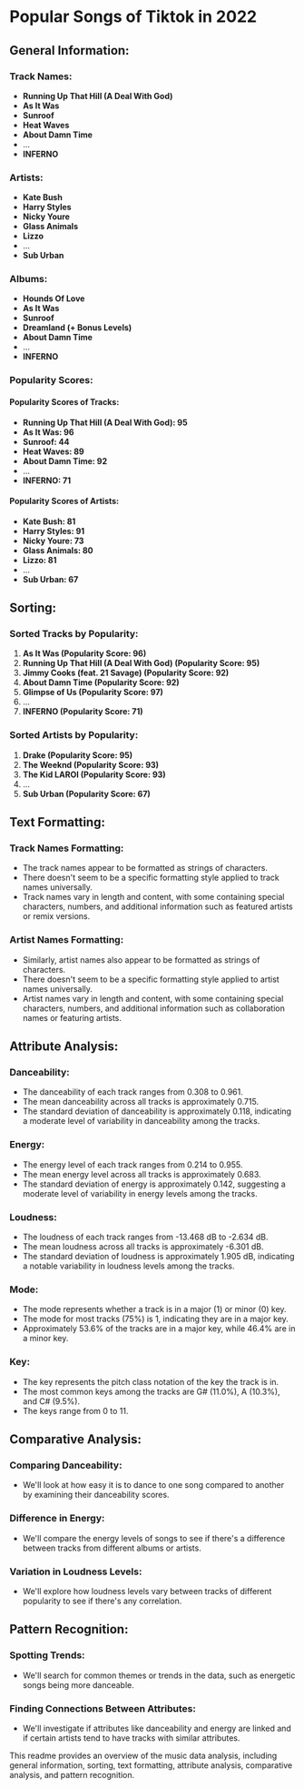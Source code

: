 # Popular Songs of Tiktok in 2022 
## General Information:

### Track Names:
- **Running Up That Hill (A Deal With God)**
- **As It Was**
- **Sunroof**
- **Heat Waves**
- **About Damn Time**
- ...
- **INFERNO**

### Artists:
- **Kate Bush**
- **Harry Styles**
- **Nicky Youre**
- **Glass Animals**
- **Lizzo**
- ...
- **Sub Urban**

### Albums:
- **Hounds Of Love**
- **As It Was**
- **Sunroof**
- **Dreamland (+ Bonus Levels)**
- **About Damn Time**
- ...
- **INFERNO**

### Popularity Scores:
#### Popularity Scores of Tracks:
- **Running Up That Hill (A Deal With God): 95**
- **As It Was: 96**
- **Sunroof: 44**
- **Heat Waves: 89**
- **About Damn Time: 92**
- ...
- **INFERNO: 71**

#### Popularity Scores of Artists:
- **Kate Bush: 81**
- **Harry Styles: 91**
- **Nicky Youre: 73**
- **Glass Animals: 80**
- **Lizzo: 81**
- ...
- **Sub Urban: 67**

## Sorting:

### Sorted Tracks by Popularity:
1. **As It Was (Popularity Score: 96)**
2. **Running Up That Hill (A Deal With God) (Popularity Score: 95)**
3. **Jimmy Cooks (feat. 21 Savage) (Popularity Score: 92)**
4. **About Damn Time (Popularity Score: 92)**
5. **Glimpse of Us (Popularity Score: 97)**
6. ...
7. **INFERNO (Popularity Score: 71)**

### Sorted Artists by Popularity:
1. **Drake (Popularity Score: 95)**
2. **The Weeknd (Popularity Score: 93)**
3. **The Kid LAROI (Popularity Score: 93)**
4. ...
5. **Sub Urban (Popularity Score: 67)**

## Text Formatting:

### Track Names Formatting:
- The track names appear to be formatted as strings of characters.
- There doesn't seem to be a specific formatting style applied to track names universally.
- Track names vary in length and content, with some containing special characters, numbers, and additional information such as featured artists or remix versions.

### Artist Names Formatting:
- Similarly, artist names also appear to be formatted as strings of characters.
- There doesn't seem to be a specific formatting style applied to artist names universally.
- Artist names vary in length and content, with some containing special characters, numbers, and additional information such as collaboration names or featuring artists.

## Attribute Analysis:

### Danceability:
- The danceability of each track ranges from 0.308 to 0.961.
- The mean danceability across all tracks is approximately 0.715.
- The standard deviation of danceability is approximately 0.118, indicating a moderate level of variability in danceability among the tracks.

### Energy:
- The energy level of each track ranges from 0.214 to 0.955.
- The mean energy level across all tracks is approximately 0.683.
- The standard deviation of energy is approximately 0.142, suggesting a moderate level of variability in energy levels among the tracks.

### Loudness:
- The loudness of each track ranges from -13.468 dB to -2.634 dB.
- The mean loudness across all tracks is approximately -6.301 dB.
- The standard deviation of loudness is approximately 1.905 dB, indicating a notable variability in loudness levels among the tracks.

### Mode:
- The mode represents whether a track is in a major (1) or minor (0) key.
- The mode for most tracks (75%) is 1, indicating they are in a major key.
- Approximately 53.6% of the tracks are in a major key, while 46.4% are in a minor key.

### Key:
- The key represents the pitch class notation of the key the track is in.
- The most common keys among the tracks are G# (11.0%), A (10.3%), and C# (9.5%).
- The keys range from 0 to 11.

## Comparative Analysis:

### Comparing Danceability:
- We'll look at how easy it is to dance to one song compared to another by examining their danceability scores.

### Difference in Energy:
- We'll compare the energy levels of songs to see if there's a difference between tracks from different albums or artists.

### Variation in Loudness Levels:
- We'll explore how loudness levels vary between tracks of different popularity to see if there's any correlation.

## Pattern Recognition:

### Spotting Trends:
- We'll search for common themes or trends in the data, such as energetic songs being more danceable.

### Finding Connections Between Attributes:
- We'll investigate if attributes like danceability and energy are linked and if certain artists tend to have tracks with similar attributes.

This readme provides an overview of the music data analysis, including general information, sorting, text formatting, attribute analysis, comparative analysis, and pattern recognition.
